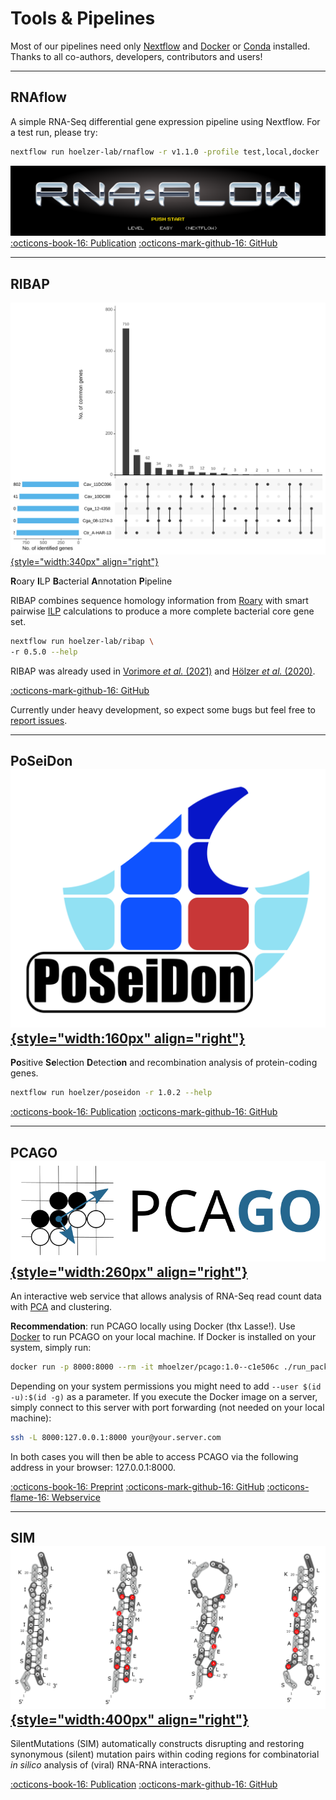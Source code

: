 # Tools & Pipelines

Most of our pipelines need only [Nextflow](https://www.nextflow.io/) and [Docker](https://docs.docker.com/v17.09/engine/installation/linux/docker-ce/ubuntu/#install-docker-ce) or [Conda](https://docs.conda.io/en/latest/miniconda.html) installed. Thanks to all co-authors, developers, contributors and users! 

---
## RNAflow

A simple RNA-Seq differential gene expression pipeline using Nextflow. For a test run, please try:

```bash
nextflow run hoelzer-lab/rnaflow -r v1.1.0 -profile test,local,docker
```

[![](/tools/rnaflow.png#shadow#round)](https://github.com/hoelzer-lab/rnaflow)
[:octicons-book-16: Publication](https://www.biorxiv.org/content/10.1101/2020.07.24.219899v1) 
[:octicons-mark-github-16: GitHub](https://github.com/hoelzer-lab/rnaflow)


---
## RIBAP 
[![](/tools/upsetr.svg#shadow#round){style="width:340px" align="right"}](tools/upsetr.svg)

**R**oary **I**LP **B**acterial **A**nnotation **P**ipeline

RIBAP combines sequence homology information from [Roary](https://github.com/sanger-pathogens/Roary) with smart pairwise [ILP](https://www.ncbi.nlm.nih.gov/pmc/articles/PMC4391664/) calculations to produce a more complete bacterial core gene set. 

```bash
nextflow run hoelzer-lab/ribap \
-r 0.5.0 --help
```

RIBAP was already used in [Vorimore _et al._ (2021)](https://doi.org/10.1016/j.syapm.2021.126200) and [Hölzer _et al._ (2020)](https://www.mdpi.com/2076-0817/9/11/899). 

[:octicons-mark-github-16: GitHub](https://github.com/hoelzer-lab/ribap)

Currently under heavy development, so expect some bugs but feel free to [report issues](https://github.com/hoelzer-lab/ribap/issues).


---
## PoSeiDon [![](/tools/poseidon.svg#shadow#round){style="width:160px" align="right"}](https://github.com/hoelzer/poseidon)

**Po**sitive **Se**lect**i**on **D**etecti**on** and recombination analysis of protein-coding genes.

```bash
nextflow run hoelzer/poseidon -r 1.0.2 --help
```

[:octicons-book-16: Publication](https://doi.org/10.1093/bioinformatics/btaa695) 
[:octicons-mark-github-16: GitHub](https://github.com/hoelzer/poseidon)


---
## PCAGO [![](/tools/pcago.png#shadow#round){style="width:260px" align="right"}](https://pcago.bioinf.uni-jena.de/)

An interactive web service that allows analysis of RNA-Seq read count data with [PCA](https://towardsdatascience.com/a-step-by-step-explanation-of-principal-component-analysis-b836fb9c97e2) and clustering.

__Recommendation__: run PCAGO locally using Docker (thx Lasse!). Use [Docker](https://www.docker.com/) to run PCAGO on your local machine. If Docker is installed on your system, simply run:

```bash
docker run -p 8000:8000 --rm -it mhoelzer/pcago:1.0--c1e506c ./run_packrat.sh
```

Depending on your system permissions you might need to add `--user $(id -u):$(id -g)` as a parameter. If you execute the Docker image on a server, simply connect to this server with port forwarding (not needed on your local machine):

```bash
ssh -L 8000:127.0.0.1:8000 your@your.server.com
```

In both cases you will then be able to access PCAGO via the following address in your browser: 127.0.0.1:8000.

[:octicons-book-16: Preprint](https://doi.org/10.1101/433078) 
[:octicons-mark-github-16: GitHub](https://github.com/hoelzer-lab/pcago)
[:octicons-flame-16: Webservice](https://pcago.bioinf.uni-jena.de/)

---
## SIM [![](/tools/sim.png#shadow#round){style="width:400px" align="right"}](https://github.com/desiro/silentMutations)

SilentMutations (SIM) automatically constructs disrupting and restoring synonymous (silent) mutation pairs within coding regions for combinatorial _in silico_ analysis of (viral) RNA-RNA interactions.

[:octicons-book-16: Publication](https://doi.org/10.1016/j.virusres.2018.11.005) 
[:octicons-mark-github-16: GitHub](https://github.com/desiro/silentMutations)

